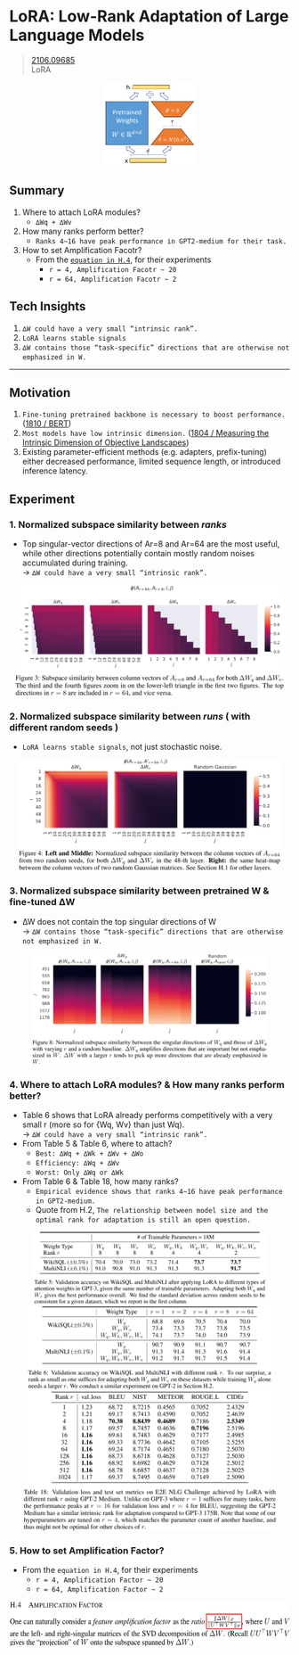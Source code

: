 # LoRA: Low-Rank Adaptation of Large Language Models
> [2106.09685](https://arxiv.org/abs/2106.09685)<br>
> LoRA
<div align=center><img src="/figures/2106.09685.1.png" style="height: 150px; width: auto;"/></div>

## Summary 
1. Where to attach LoRA modules?
    - `∆Wq + ∆Wv`
2. How many ranks perform better?
    - `Ranks 4~16 have peak performance in GPT2-medium for their task.`
3. How to set Amplification Facotr?
    - From the [`equation in H.4`](#5-how-to-set-amplification-factor), for their experiments
        - `r = 4, Amplification Facotr ~ 20`
        - `r = 64, Amplification Facotr ~ 2`

## Tech Insights 
1. `∆W could have a very small “intrinsic rank”.`
2. `LoRA learns stable signals`
3. `∆W contains those “task-specific” directions that are otherwise not emphasized in W.`

---

## Motivation 
1. `Fine-tuning pretrained backbone is necessary to boost performance.` ([1810 / BERT](https://github.com/YCChu1995/Paper-Summary/blob/main/1810_BERT%20-%20Pre-training%20of%20Deep%20Bidirectional%20Transformers%20for%20Language%20Understanding.md))
2. `Most models have low intrinsic dimension.` ([1804 / Measuring the Intrinsic Dimension of Objective Landscapes](https://github.com/YCChu1995/Paper-Summary/blob/main/1804_Measuring%20the%20Intrinsic%20Dimension%20of%20Objective%20Landscapes.md))
3. Existing parameter-efficient methods (e.g. adapters, prefix-tuning) either decreased performance, limited sequence length, or introduced inference latency.

## Experiment
### 1. Normalized subspace similarity between **_ranks_**
- Top singular-vector directions of Ar=8 and Ar=64 are the most useful, while other directions potentially contain mostly random noises accumulated during training.<br>
  &rarr; `∆W could have a very small “intrinsic rank”.`
<div align=center><img src="/figures/2106.09685.2.png" style="height: 200px; width: auto;"/></div>

### 2. Normalized subspace similarity between **_runs_** ( with different random seeds )
- `LoRA learns stable signals`, not just stochastic noise.
<div align=center><img src="/figures/2106.09685.3.png" style="height: 200px; width: auto;"/></div>

### 3. Normalized subspace similarity between **pretrained W** & **fine-tuned ΔW**
- ∆W does not contain the top singular directions of W<br>
  &rarr; `∆W contains those “task-specific” directions that are otherwise not emphasized in W.`
<div align=center><img src="/figures/2106.09685.4.png" style="height: 200px; width: auto;"/></div>

### 4. Where to attach LoRA modules? & How many ranks perform better?
- Table 6 shows that LoRA already performs competitively with a very small r (more so for {Wq, Wv} than just Wq).<br>
  &rarr; `∆W could have a very small “intrinsic rank”.`
- From Table 5 & Table 6, where to attach?
    - `Best: ∆Wq + ∆Wk + ∆Wv + ∆Wo`
    - `Efficiency: ∆Wq + ∆Wv`
    - `Worst: Only ∆Wq or ∆Wk`
- From Table 6 & Table 18, how many ranks?
    - `Empirical evidence shows that ranks 4~16 have peak performance in GPT2-medium.`
    - Quote from H.2, `The relationship between model size and the optimal rank for adaptation is still an open question.`
  
<div align=center><img src="/figures/2106.09685.5.png" style="height: 130px; width: auto;"/></div>
<div align=center><img src="/figures/2106.09685.6.png" style="height: 150px; width: auto;"/></div>
<div align=center><img src="/figures/2106.09685.7.png" style="height: 250px; width: auto;"/></div>

### 5. How to set Amplification Factor?
- From the `equation in H.4`, for their experiments
    - `r = 4, Amplification Factor ~ 20`
    - `r = 64, Amplification Factor ~ 2`
<div align=center><img src="/figures/2106.09685.8.png" style="height: 80px; width: auto;"/></div>
